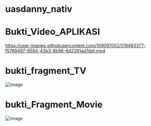 # uasdanny_nativ

# Bukti_Video_APLIKASI

https://user-images.githubusercontent.com/109097052/178493377-f5769497-8594-43b3-8b96-6d2391ad7def.mp4

# bukti_fragment_TV
![image](https://user-images.githubusercontent.com/109097052/178491781-8776259e-26d1-4d3f-9c74-a156b60ed5f5.png)

# bukti_Fragment_Movie
![image](https://user-images.githubusercontent.com/109097052/178491876-b05d5888-e726-4efc-8ae6-b5992fffffaa.png)
